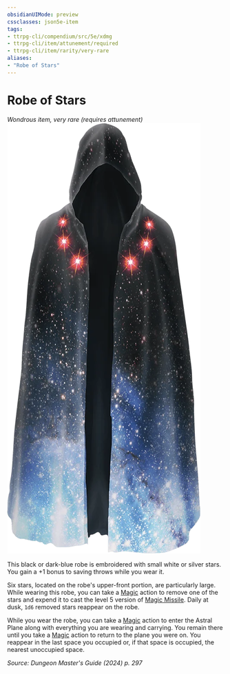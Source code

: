 ```yaml
---
obsidianUIMode: preview
cssclasses: json5e-item
tags:
- ttrpg-cli/compendium/src/5e/xdmg
- ttrpg-cli/item/attunement/required
- ttrpg-cli/item/rarity/very-rare
aliases: 
- "Robe of Stars"
---
```

# Robe of Stars
*Wondrous item, very rare (requires attunement)*  
![](3-Mechanics/CLI/items/img/robe-of-stars.webp#right)


This black or dark-blue robe is embroidered with small white or silver stars. You gain a +1 bonus to saving throws while you wear it.

Six stars, located on the robe's upper-front portion, are particularly large. While wearing this robe, you can take a [Magic](3-Mechanics/CLI/rules/actions.md#Magic) action to remove one of the stars and expend it to cast the level 5 version of [Magic Missile](3-Mechanics/CLI/spells/magic-missile-xphb.md). Daily at dusk, `1d6` removed stars reappear on the robe.

While you wear the robe, you can take a [Magic](3-Mechanics/CLI/rules/actions.md#Magic) action to enter the Astral Plane along with everything you are wearing and carrying. You remain there until you take a [Magic](3-Mechanics/CLI/rules/actions.md#Magic) action to return to the plane you were on. You reappear in the last space you occupied or, if that space is occupied, the nearest unoccupied space.

*Source: Dungeon Master's Guide (2024) p. 297*